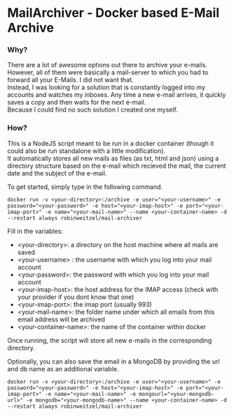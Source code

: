 # MailArchiver - Docker based E-Mail Archive

### Why?
There are a lot of awesome options out there to archive your e-mails.
However, all of them were basically a mail-server to which you had to forward all your E-Mails.
I did not want that.<br>
Instead, I was looking for a solution that is constantly logged into my accounts and watches my inboxes.
Any time a new e-mail arrives, it quickly saves a copy and then waits for the next e-mail.<br>
Because I could find no such solution I created one myself.

### How?
This is a NodeJS script meant to be run in a docker container (though it could also be run standalone with a little modification).<br>
It automatically stores all new mails as files (as txt, html and json) using a directory structure based on the e-mail which recieved the mail, the current date and the subject of the e-mail.

To get started, simply type in the following command.
```
docker run -v <your-directory>:/archive -e user="<your-username>" -e password="<your-password>" -e host="<your-imap-host>" -e port="<your-imap-port>" -e name="<your-mail-name>" --name <your-container-name> -d --restart always robinweitzel/mail-archiver
```
Fill in the variables:
* \<your-directory>: a directory on the host machine where all mails are saved
* \<your-username> : the username with which you log into your mail account
* \<your-password>: the password with which you log into your mail account
* \<your-imap-host>: the host address for the IMAP access (check with your provider if you dont know that one)
* \<your-imap-port>: the imap port (usually 993)
* \<your-mail-name>: the folder name under which all emails from this email address will be archived
* \<your-container-name>: the name of the container within docker

Once running, the script will store all new e-mails in the corresponding directory.

Optionally, you can also save the email in a MongoDB by providing the url and db name as an additional variable.
```
docker run -v <your-directory>:/archive -e user="<your-username>" -e password="<your-password>" -e host="<your-imap-host>" -e port="<your-imap-port>" -e name="<your-mail-name>" -e mongourl="<your-mongodb-url>" -e mongodb="<your-mongodb-name>" --name <your-container-name> -d --restart always robinweitzel/mail-archiver
```
